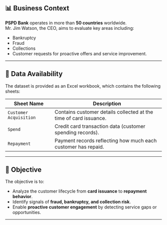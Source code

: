## 📊 Business Context

**PSPD Bank** operates in more than **50 countries** worldwide.  
Mr. Jim Watson, the CEO, aims to evaluate key areas including:

- Bankruptcy
- Fraud
- Collections  
- Customer requests for proactive offers and service improvement.

---

## 💾 Data Availability

The dataset is provided as an Excel workbook, which contains the following sheets:

| Sheet Name             | Description                                                 |
|-------------------------|-------------------------------------------------------------|
| `Customer Acquisition`  | Contains customer details collected at the time of card issuance. |
| `Spend`                 | Credit card transaction data (customer spending records).      |
| `Repayment`             | Payment records reflecting how much each customer has repaid.  |

---

## 🎯 Objective

The objective is to:

- Analyze the customer lifecycle from **card issuance** to **repayment behavior**.
- Identify signals of **fraud, bankruptcy, and collection risk**.
- Enable **proactive customer engagement** by detecting service gaps or opportunities.

---

